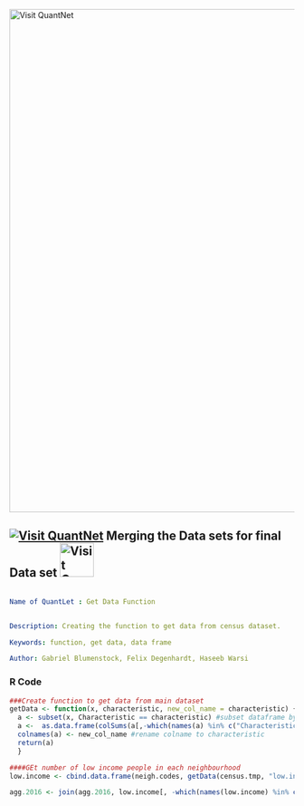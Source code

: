 [<img src="https://github.com/QuantLet/Styleguide-and-FAQ/blob/master/pictures/banner.png" width="888" alt="Visit QuantNet">](http://quantlet.de/)

## [<img src="https://github.com/QuantLet/Styleguide-and-FAQ/blob/master/pictures/qloqo.png" alt="Visit QuantNet">](http://quantlet.de/) **Merging the Data sets for final Data set** [<img src="https://github.com/QuantLet/Styleguide-and-FAQ/blob/master/pictures/QN2.png" width="60" alt="Visit QuantNet 2.0">](http://quantlet.de/)

```yaml

Name of QuantLet : Get Data Function


Description: Creating the function to get data from census dataset.

Keywords: function, get data, data frame

Author: Gabriel Blumenstock, Felix Degenhardt, Haseeb Warsi


```



### R Code
```r
###Create function to get data from main dataset
getData <- function(x, characteristic, new_col_name = characteristic) {
  a <- subset(x, Characteristic == characteristic) #subset dataframe by characteristic
  a <-  as.data.frame(colSums(a[,-which(names(a) %in% c("Characteristic", "Topic"))])) #Remove characteristic column, leaving only vector of values
  colnames(a) <- new_col_name #rename colname to characteristic 
  return(a)
  }

####GEt number of low income people in each neighbourhood
low.income <- cbind.data.frame(neigh.codes, getData(census.tmp, "low.income")) #get no of people classified as low income

agg.2016 <- join(agg.2016, low.income[, -which(names(low.income) %in% c("Neighbourhood"))], by = "Hood_ID") #join no of low income people to agg.2016
